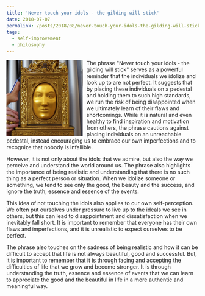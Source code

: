 ```yaml
---
title: 'Never touch your idols - the gilding will stick'
date: 2018-07-07
permalink: /posts/2018/08/never-touch-your-idols-the-gilding-will-stick/
tags:
  - self-improvement
  - philosophy
---
```


<img width="200" alt="matrix" src="/images/posts/never-touch-your-idols-the-gilding-will-stick.png" style="float: left; margin-right: 10px;" /> The phrase "Never touch your idols - the gilding will stick" serves as a powerful reminder that the individuals we idolize and look up to are not perfect. It suggests that by placing these individuals on a pedestal and holding them to such high standards, we run the risk of being disappointed when we ultimately learn of their flaws and shortcomings. While it is natural and even healthy to find inspiration and motivation from others, the phrase cautions against placing individuals on an unreachable pedestal, instead encouraging us to embrace our own imperfections and to recognize that nobody is infallible.

However, it is not only about the idols that we admire, but also the way we perceive and understand the world around us. The phrase also highlights the importance of being realistic and understanding that there is no such thing as a perfect person or situation. When we idolize someone or something, we tend to see only the good, the beauty and the success, and ignore the truth, essence and essence of the events.

This idea of not touching the idols also applies to our own self-perception. We often put ourselves under pressure to live up to the ideals we see in others, but this can lead to disappointment and dissatisfaction when we inevitably fall short. It is important to remember that everyone has their own flaws and imperfections, and it is unrealistic to expect ourselves to be perfect.

The phrase also touches on the sadness of being realistic and how it can be difficult to accept that life is not always beautiful, good and successful. But, it is important to remember that it is through facing and accepting the difficulties of life that we grow and become stronger. It is through understanding the truth, essence and essence of events that we can learn to appreciate the good and the beautiful in life in a more authentic and meaningful way.

